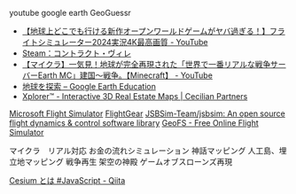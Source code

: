 youtube google earth
GeoGuessr

- [【地球上どこでも行ける新作オープンワールドゲームがヤバ過ぎる！】フライトシミュレーター2024実況4K最高画質 - YouTube](https://www.youtube.com/watch?v=Ty79OKfaZbs)
- [Steam：コントラクト・ヴィレ](https://store.steampowered.com/app/2698780/_/?l=japanese)
- [【マイクラ】一気見！地球が完全再現された「世界で一番リアルな戦争サーバーEarth MC」建国～戦争。【Minecraft】 - YouTube](https://www.youtube.com/watch?v=-LHpQS7oYLo)
- [地球を探索 – Google Earth Education](https://www.google.com/earth/education/explore-earth/)
- [Xplorer™ - Interactive 3D Real Estate Maps | Cecilian Partners](https://www.cecilianpartners.com/products/xplorer)



[Microsoft Flight Simulator](https://www.flightsimulator.com/)
[FlightGear](https://www.flightgear.org/)
[JSBSim-Team/jsbsim: An open source flight dynamics & control software library](https://github.com/JSBSim-Team/jsbsim)
[GeoFS - Free Online Flight Simulator](https://www.geo-fs.com/)

マイクラ　リアル対応
お金の流れシミュレーション
神話マッピング
人工島、埋立地マッピング
戦争再生
架空の神殿
ゲームオブスローンズ再現


[Cesium とは #JavaScript - Qiita](https://qiita.com/haystacker/items/2b17287ebf60bf87e892)
